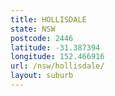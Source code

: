 ```yaml
---
title: HOLLISDALE
state: NSW
postcode: 2446
latitude: -31.387394
longitude: 152.466916
url: /nsw/hollisdale/
layout: suburb
---
```

